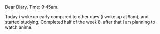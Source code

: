 Dear Diary,
Time: 9:45am.

Today i woke up early compared to other days (i woke up at 9am), and started studying. Completed half of the week 8. after that i am planning to watch anime.